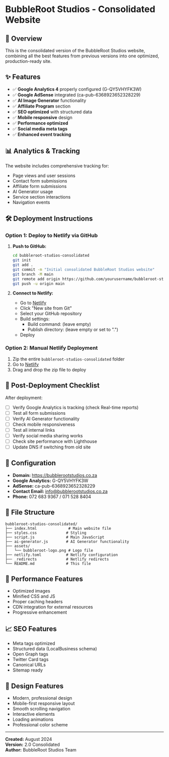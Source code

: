# BubbleRoot Studios - Consolidated Website

## 🚀 Overview
This is the consolidated version of the BubbleRoot Studios website, combining all the best features from previous versions into one optimized, production-ready site.

## ✨ Features
- ✅ **Google Analytics 4** properly configured (G-QY5VHYFK3W)
- ✅ **Google AdSense** integrated (ca-pub-6368923652328229)
- ✅ **AI Image Generator** functionality
- ✅ **Affiliate Program** section
- ✅ **SEO optimized** with structured data
- ✅ **Mobile responsive** design
- ✅ **Performance optimized**
- ✅ **Social media meta tags**
- ✅ **Enhanced event tracking**

## 📊 Analytics & Tracking
The website includes comprehensive tracking for:
- Page views and user sessions
- Contact form submissions
- Affiliate form submissions
- AI Generator usage
- Service section interactions
- Navigation events

## 🛠 Deployment Instructions

### Option 1: Deploy to Netlify via GitHub
1. **Push to GitHub:**
   ```bash
   cd bubbleroot-studios-consolidated
   git init
   git add .
   git commit -m "Initial consolidated BubbleRoot Studios website"
   git branch -M main
   git remote add origin https://github.com/yourusername/bubbleroot-studios.git
   git push -u origin main
   ```

2. **Connect to Netlify:**
   - Go to [Netlify](https://netlify.com)
   - Click "New site from Git"
   - Select your GitHub repository
   - Build settings:
     - Build command: (leave empty)
     - Publish directory: (leave empty or set to ".")
   - Deploy

### Option 2: Manual Netlify Deployment
1. Zip the entire `bubbleroot-studios-consolidated` folder
2. Go to [Netlify](https://netlify.com)
3. Drag and drop the zip file to deploy

## 🎯 Post-Deployment Checklist
After deployment:
- [ ] Verify Google Analytics is tracking (check Real-time reports)
- [ ] Test all form submissions
- [ ] Verify AI Generator functionality
- [ ] Check mobile responsiveness
- [ ] Test all internal links
- [ ] Verify social media sharing works
- [ ] Check site performance with Lighthouse
- [ ] Update DNS if switching from old site

## 🔧 Configuration
- **Domain:** https://bubblerootstudios.co.za
- **Google Analytics:** G-QY5VHYFK3W
- **AdSense:** ca-pub-6368923652328229
- **Contact Email:** info@bubblerootstudios.co.za
- **Phone:** 072 683 9367 / 071 528 8404

## 📁 File Structure
```
bubbleroot-studios-consolidated/
├── index.html              # Main website file
├── styles.css             # Styling
├── script.js              # Main JavaScript
├── ai-generator.js        # AI Generator functionality
├── assets/
│   └── bubbleroot-logo.png # Logo file
├── netlify.toml           # Netlify configuration
├── _redirects             # Netlify redirects
└── README.md              # This file
```

## 🚀 Performance Features
- Optimized images
- Minified CSS and JS
- Proper caching headers
- CDN integration for external resources
- Progressive enhancement

## 📈 SEO Features
- Meta tags optimized
- Structured data (LocalBusiness schema)
- Open Graph tags
- Twitter Card tags
- Canonical URLs
- Sitemap ready

## 🎨 Design Features
- Modern, professional design
- Mobile-first responsive layout
- Smooth scrolling navigation
- Interactive elements
- Loading animations
- Professional color scheme

---

**Created:** August 2024  
**Version:** 2.0 Consolidated  
**Author:** BubbleRoot Studios Team
